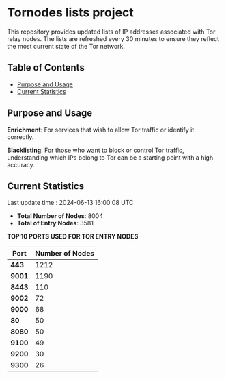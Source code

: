 # Tornodes lists project

This repository provides updated lists of IP addresses associated with Tor relay nodes. The lists are refreshed every 30 minutes to ensure they reflect the most current state of the Tor network.

## Table of Contents

- [Purpose and Usage](#purpose-and-usage)
- [Current Statistics](#current-statistics)


## Purpose and Usage

**Enrichment**: For services that wish to allow Tor traffic or identify it correctly.

**Blacklisting**: For those who want to block or control Tor traffic, understanding which IPs belong to Tor can be a starting point with a high accuracy.

## Current Statistics

Last update time : 2024-06-13 16:00:08 UTC

- **Total Number of Nodes**: 8004
- **Total of Entry Nodes**: 3581

**TOP 10 PORTS USED FOR TOR ENTRY NODES**

| **Port** | **Number of Nodes** |
|------|-----------------|
| **443**   | 1212  |
| **9001**   | 1190  |
| **8443**   | 110  |
| **9002**   | 72  |
| **9000**   | 68  |
| **80**   | 50  |
| **8080**   | 50  |
| **9100**   | 49  |
| **9200**   | 30  |
| **9300**   | 26  |

